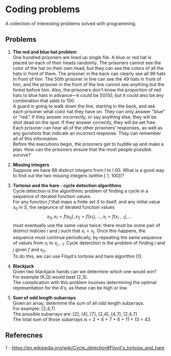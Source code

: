 # Coding problems

A collection of interesting problems solved with programming.

## Problems

1. **The red and blue hat problem**  
One hundred prisoners are lined up single file. A blue or red hat is placed on each of their heads randomly. The prisoners cannot see the color of the hat on their own head, but they can see the colors of all the hats in front of them. The prisoner in the back can clearly see all 99 hats in front of him. The 50th prisoner in line can see the 49 hats in front of him, and the prisoner in the front of the line cannot see anything but the forest before him. Also, the prisoners don't know the proportion of red hats to blue hats in advance—it could be 50/50, but it could also be any combination that adds to 100.  
A guard is going to walk down the line, starting in the back, and ask each prisoner what color hat they have on. They can only answer "blue" or "red." If they answer incorrectly, or say anything else, they will be shot dead on the spot. If they answer correctly, they will be set free. Each prisoner can hear all of the other prisoners' responses, as well as any gunshots that indicate an incorrect response. They can remember all of this information.  
Before the executions begin, the prisoners get to huddle up and make a plan. How can the prisoners ensure that the most people possible survive?  

2. **Missing integers**   
Suppose we have 98 distinct integers from I to I 00. What is a good way to find out the two missing integers (within [ 1, 100])?

3. **Tortoise and the hare - cycle detection algorithms**  
Cycle detection is the algorithmic problem of finding a cycle in a sequence of iterated function values.  
For any function $f$ that maps a finite set $S$ to itself, and any initial value $x_{0}$ in $S$, the seqeunce of iterated function values
$$x_{0}, x_{1} = f(x_{0}), x_{2}=f(x_{1}),...,x_{i}=f(x_{i-1}), ...$$
must eventually use the same value twice: there must be some pair of distinct indicies $i$ and $j$ such that $x_{i} = x_{j}$. Once this happens, the sequence must continue periodically, by repeating the same sequence of values from $x_{i}$ to $x_{j-1}$. Cycle deterction is the problem of finding $i$ and $j$ given $f$ and $x_{0}$.   
To do this, we can use Floyd's tortoise and hare algorithm [1].  

4. **Blackjack**  
Given two blackjack hands can we determine which one would win?  
For example (K,Q) would beat (2,3).  
The complication with this problem involves determining the optimal representation for the A's, as these can be high or low.  

5. **Sum of odd length subarrays**  
Given an array, determine the sum of all odd length subarrays.  
For example: [2,4,7]  
The possible subarrays are: [2], [4], [7], [2,4], [4,7], [2,4,7]  
The total sum of those subarrays is = 2 + 4 + 7 + 6 + 11 + 13 = 43   


## Referecnes
1 - https://en.wikipedia.org/wiki/Cycle_detection#Floyd's_tortoise_and_hare
